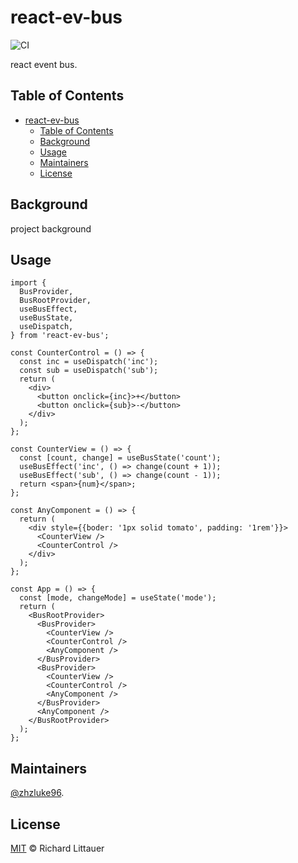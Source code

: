 # react-ev-bus

![CI](https://github.com/zhzLuke96/react-ev-bus/workflows/CI/badge.svg?branch=master)

react event bus.

## Table of Contents

- [react-ev-bus](#react-ev-bus)
  - [Table of Contents](#table-of-contents)
  - [Background](#background)
  - [Usage](#usage)
  - [Maintainers](#maintainers)
  - [License](#license)

## Background

project background

## Usage

```tsx
import {
  BusProvider,
  BusRootProvider,
  useBusEffect,
  useBusState,
  useDispatch,
} from 'react-ev-bus';

const CounterControl = () => {
  const inc = useDispatch('inc');
  const sub = useDispatch('sub');
  return (
    <div>
      <button onclick={inc}>+</button>
      <button onclick={sub}>-</button>
    </div>
  );
};

const CounterView = () => {
  const [count, change] = useBusState('count');
  useBusEffect('inc', () => change(count + 1));
  useBusEffect('sub', () => change(count - 1));
  return <span>{num}</span>;
};

const AnyComponent = () => {
  return (
    <div style={{boder: '1px solid tomato', padding: '1rem'}}>
      <CounterView />
      <CounterControl />
    </div>
  );
};

const App = () => {
  const [mode, changeMode] = useState('mode');
  return (
    <BusRootProvider>
      <BusProvider>
        <CounterView />
        <CounterControl />
        <AnyComponent />
      </BusProvider>
      <BusProvider>
        <CounterView />
        <CounterControl />
        <AnyComponent />
      </BusProvider>
      <AnyComponent />
    </BusRootProvider>
  );
};
```

## Maintainers

[@zhzluke96](https://github.com/zhzluke96).

## License

[MIT](LICENSE) © Richard Littauer
